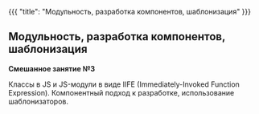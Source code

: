 {{{
	"title": "Модульность, разработка компонентов, шаблонизация"
}}}

## Модульность, разработка компонентов, шаблонизация
__Смешанное занятие №3__

Классы в JS и JS-модули в виде IIFE (Immediately-Invoked Function Expression). Компонентный подход к разработке, использование шаблонизаторов.
